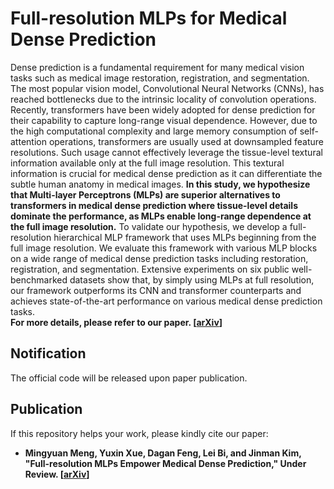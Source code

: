 # Full-resolution MLPs for Medical Dense Prediction
Dense prediction is a fundamental requirement for many medical vision tasks such as medical image restoration, registration, and segmentation. The most popular vision model, Convolutional Neural Networks (CNNs), has reached bottlenecks due to the intrinsic locality of convolution operations. Recently, transformers have been widely adopted for dense prediction for their capability to capture long-range visual dependence. However, due to the high computational complexity and large memory consumption of self-attention operations, transformers are usually used at downsampled feature resolutions. Such usage cannot effectively leverage the tissue-level textural information available only at the full image resolution. This textural information is crucial for medical dense prediction as it can differentiate the subtle human anatomy in medical images. **In this study, we hypothesize that Multi-layer Perceptrons (MLPs) are superior alternatives to transformers in medical dense prediction where tissue-level details dominate the performance, as MLPs enable long-range dependence at the full image resolution.** To validate our hypothesis, we develop a full-resolution hierarchical MLP framework that uses MLPs beginning from the full image resolution. We evaluate this framework with various MLP blocks on a wide range of medical dense prediction tasks including restoration, registration, and segmentation. Extensive experiments on six public well-benchmarked datasets show that, by simply using MLPs at full resolution, our framework outperforms its CNN and transformer counterparts and achieves state-of-the-art performance on various medical dense prediction tasks.  
**For more details, please refer to our paper. [[arXiv]()]**

## Notification
The official code will be released upon paper publication.

## Publication
If this repository helps your work, please kindly cite our paper:
* **Mingyuan Meng, Yuxin Xue, Dagan Feng, Lei Bi, and Jinman Kim, "Full-resolution MLPs Empower Medical Dense Prediction," Under Review. [[arXiv]()]**

